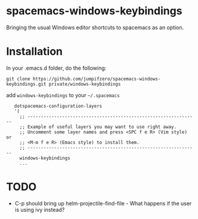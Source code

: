 # spacemacs-windows-keybindings
Bringing the usual Windows editor shortcuts to spacemacs as an option. 

# Installation

In your .emacs.d folder, do the following:

```
git clone https://github.com/jumpifzero/spacemacs-windows-keybindings.git private/windows-keybindings
```

add `windows-keybindings` to your `~/.spacemacs`

```
   dotspacemacs-configuration-layers
   '(
     ;; ----------------------------------------------------------------
     ;; Example of useful layers you may want to use right away.
     ;; Uncomment some layer names and press <SPC f e R> (Vim style) or
     ;; <M-m f e R> (Emacs style) to install them.
     ;; ----------------------------------------------------------------
     windows-keybindings
     ...
```

# TODO
 - C-p should bring up helm-projectile-find-file - What happens if the user is using ivy instead?

